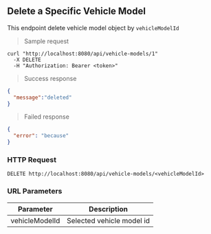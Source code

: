 ## Delete a Specific Vehicle Model
This endpoint delete vehicle model object by <code>vehicleModelId</code>

> Sample request 

```shell
curl "http://localhost:8080/api/vehicle-models/1"
  -X DELETE
  -H "Authorization: Bearer <token>"
```

> Success response

```json
{
  "message":"deleted"
}
```

> Failed response

```json
{
  "error": "because"
}
```

### HTTP Request

`DELETE http://localhost:8080/api/vehicle-models/<vehicleModelId>`

### URL Parameters

Parameter | Description
--------- | -----------
vehicleModelId | Selected vehicle model id